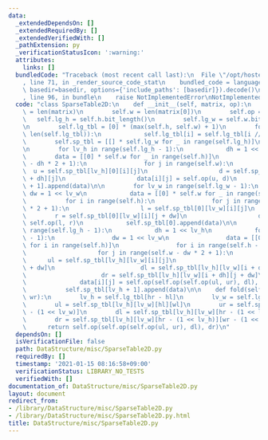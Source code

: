 ```yaml
---
data:
  _extendedDependsOn: []
  _extendedRequiredBy: []
  _extendedVerifiedWith: []
  _pathExtension: py
  _verificationStatusIcon: ':warning:'
  attributes:
    links: []
  bundledCode: "Traceback (most recent call last):\n  File \"/opt/hostedtoolcache/Python/3.9.1/x64/lib/python3.9/site-packages/onlinejudge_verify/documentation/build.py\"\
    , line 71, in _render_source_code_stat\n    bundled_code = language.bundle(stat.path,\
    \ basedir=basedir, options={'include_paths': [basedir]}).decode()\n  File \"/opt/hostedtoolcache/Python/3.9.1/x64/lib/python3.9/site-packages/onlinejudge_verify/languages/python.py\"\
    , line 96, in bundle\n    raise NotImplementedError\nNotImplementedError\n"
  code: "class SparseTable2D:\n    def __init__(self, matrix, op):\n        self.h\
    \ = len(matrix)\n        self.w = len(matrix[0])\n        self.op = op\n     \
    \   self.lg_h = self.h.bit_length()\n        self.lg_w = self.w.bit_length()\n\
    \n        self.lg_tbl = [0] * (max(self.h, self.w) + 1)\n        for i in range(2,\
    \ len(self.lg_tbl)):\n            self.lg_tbl[i] = self.lg_tbl[i // 2] + 1\n\n\
    \        self.sp_tbl = [[] * self.lg_w for _ in range(self.lg_h)]\n        self.sp_tbl[0].append(matrix)\n\
    \n        for lv_h in range(self.lg_h - 1):\n            dh = 1 << lv_h\n    \
    \        data = [[0] * self.w for _ in range(self.h)]\n            for i in range(self.h\
    \ - dh * 2 + 1):\n                for j in range(self.w):\n                  \
    \  u = self.sp_tbl[lv_h][0][i][j]\n                    d = self.sp_tbl[lv_h][0][i\
    \ + dh][j]\n                    data[i][j] = self.op(u, d)\n            self.sp_tbl[lv_h\
    \ + 1].append(data)\n\n        for lv_w in range(self.lg_w - 1):\n           \
    \ dw = 1 << lv_w\n            data = [[0] * self.w for _ in range(self.h)]\n \
    \           for i in range(self.h):\n                for j in range(self.w - dw\
    \ * 2 + 1):\n                    l = self.sp_tbl[0][lv_w][i][j]\n            \
    \        r = self.sp_tbl[0][lv_w][i][j + dw]\n                    data[i][j] =\
    \ self.op(l, r)\n            self.sp_tbl[0].append(data)\n\n        for lv_h in\
    \ range(self.lg_h - 1):\n            dh = 1 << lv_h\n            for lv_w in range(self.lg_w\
    \ - 1):\n                dw = 1 << lv_w\n                data = [[0] * self.w\
    \ for i in range(self.h)]\n                for i in range(self.h - dh * 2 + 1):\n\
    \                    for j in range(self.w - dw * 2 + 1):\n                  \
    \      ul = self.sp_tbl[lv_h][lv_w][i][j]\n                        ur = self.sp_tbl[lv_h][lv_w][i][j\
    \ + dw]\n                        dl = self.sp_tbl[lv_h][lv_w][i + dh][j]\n   \
    \                     dr = self.sp_tbl[lv_h][lv_w][i + dh][j + dw]\n         \
    \               data[i][j] = self.op(self.op(self.op(ul, ur), dl), dr)\n     \
    \           self.sp_tbl[lv_h + 1].append(data)\n\n    def fold(self, hl, hr, wl,\
    \ wr):\n        lv_h = self.lg_tbl[hr - hl]\n        lv_w = self.lg_tbl[wr - wl]\n\
    \        ul = self.sp_tbl[lv_h][lv_w][hl][wl]\n        ur = self.sp_tbl[lv_h][lv_w][hl][wr\
    \ - (1 << lv_w)]\n        dl = self.sp_tbl[lv_h][lv_w][hr - (1 << lv_h)][wl]\n\
    \        dr = self.sp_tbl[lv_h][lv_w][hr - (1 << lv_h)][wr - (1 << lv_w)]\n  \
    \      return self.op(self.op(self.op(ul, ur), dl), dr)\n"
  dependsOn: []
  isVerificationFile: false
  path: DataStructure/misc/SparseTable2D.py
  requiredBy: []
  timestamp: '2021-01-15 08:16:58+09:00'
  verificationStatus: LIBRARY_NO_TESTS
  verifiedWith: []
documentation_of: DataStructure/misc/SparseTable2D.py
layout: document
redirect_from:
- /library/DataStructure/misc/SparseTable2D.py
- /library/DataStructure/misc/SparseTable2D.py.html
title: DataStructure/misc/SparseTable2D.py
---
```

